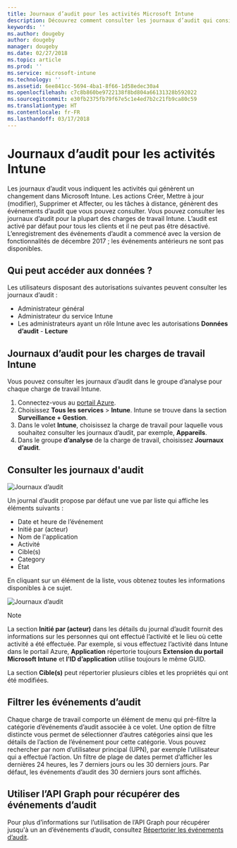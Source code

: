 ```yaml
---
title: Journaux d’audit pour les activités Microsoft Intune
description: Découvrez comment consulter les journaux d’audit qui consignent les activités Microsoft Intune.
keywords: ''
ms.author: dougeby
author: dougeby
manager: dougeby
ms.date: 02/27/2018
ms.topic: article
ms.prod: ''
ms.service: microsoft-intune
ms.technology: ''
ms.assetid: 6ee841cc-5694-4ba1-8f66-1d58edec30a4
ms.openlocfilehash: c7c8b860be9722138f8bd804a66131328b592022
ms.sourcegitcommit: e30fb2375fb79f67e5c1e4ed7b2c21fb9ca80c59
ms.translationtype: HT
ms.contentlocale: fr-FR
ms.lasthandoff: 03/17/2018
---
```

# <a name="audit-logs-for-intune-activities"></a>Journaux d’audit pour les activités Intune
Les journaux d’audit vous indiquent les activités qui génèrent un changement dans Microsoft Intune. Les actions Créer, Mettre à jour (modifier), Supprimer et Affecter, ou les tâches à distance, génèrent des événements d’audit que vous pouvez consulter. Vous pouvez consulter les journaux d’audit pour la plupart des charges de travail Intune. L’audit est activé par défaut pour tous les clients et il ne peut pas être désactivé. L’enregistrement des événements d’audit a commencé avec la version de fonctionnalités de décembre 2017 ; les événements antérieurs ne sont pas disponibles.

## <a name="who-can-access-the-data"></a>Qui peut accéder aux données ?
Les utilisateurs disposant des autorisations suivantes peuvent consulter les journaux d’audit :
- Administrateur général
- Administrateur du service Intune
- Les administrateurs ayant un rôle Intune avec les autorisations **Données d’audit** - **Lecture**

## <a name="audit-logs-for-intune-workloads"></a>Journaux d’audit pour les charges de travail Intune
Vous pouvez consulter les journaux d’audit dans le groupe d’analyse pour chaque charge de travail Intune.  
1. Connectez-vous au [portail Azure](https://portal.azure.com).
2. Choisissez **Tous les services** > **Intune**. Intune se trouve dans la section **Surveillance + Gestion**.
3. Dans le volet **Intune**, choisissez la charge de travail pour laquelle vous souhaitez consulter les journaux d’audit, par exemple, **Appareils**.
4. Dans le groupe **d’analyse** de la charge de travail, choisissez **Journaux d’audit**.

## <a name="review-audit-events"></a>Consulter les journaux d'audit
![Journaux d’audit](./media/monitor-audit-logs.png "Journaux d’audit")

Un journal d’audit propose par défaut une vue par liste qui affiche les éléments suivants :    

- Date et heure de l’événement
- Initié par (acteur)
- Nom de l'application
- Activité
- Cible(s)
- Category
- État

En cliquant sur un élément de la liste, vous obtenez toutes les informations disponibles à ce sujet.

![Journaux d’audit](./media/monitor-audit-log-detail.png "Journaux d’audit")

> [!Note]    
> La section **Initié par (acteur)** dans les détails du journal d’audit fournit des informations sur les personnes qui ont effectué l’activité et le lieu où cette activité a été effectuée. Par exemple, si vous effectuez l’activité dans Intune dans le portail Azure, **Application** répertorie toujours **Extension du portail Microsoft Intune** et **l’ID d’application** utilise toujours le même GUID. 
>    
> La section **Cible(s)** peut répertorier plusieurs cibles et les propriétés qui ont été modifiées.  


## <a name="filter-audit-events"></a>Filtrer les événements d’audit
Chaque charge de travail comporte un élément de menu qui pré-filtre la catégorie d’événements d’audit associée à ce volet. Une option de filtre distincte vous permet de sélectionner d’autres catégories ainsi que les détails de l’action de l’événement pour cette catégorie. Vous pouvez rechercher par nom d’utilisateur principal (UPN), par exemple l’utilisateur qui a effectué l’action. Un filtre de plage de dates permet d’afficher les dernières 24 heures, les 7 derniers jours ou les 30 derniers jours. Par défaut, les événements d’audit des 30 derniers jours sont affichés.

## <a name="use-graph-api-to-retrieve-audit-events"></a>Utiliser l’API Graph pour récupérer des événements d’audit
Pour plus d’informations sur l’utilisation de l’API Graph pour récupérer jusqu'à un an d’événements d’audit, consultez [Répertorier les événements d’audit](https://developer.microsoft.com/en-us/graph/docs/api-reference/beta/api/intune_auditing_auditevent_list).
